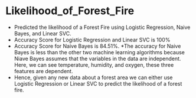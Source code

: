 # Likelihood_of_Forest_Fire
* Predicted the likelihood of a Forest Fire using Logistic Regression, Naive Bayes, and Linear SVC.
* Accuracy Score for Logistic Regression and Linear SVC is 100%
* Accuracy Score for Naive Bayes is 84.51%. 
  *The accuracy for Naive Bayes is less than the other two machine learning algorithms because Niave Bayes assumes that the variables in the data are independent. Here, we can see temperature, humidity, and oxygen, these three features are dependent. 
* Hence, given any new data about a forest area we can either use Logistic Regression or Linear SVC to predict the likelihood of a forest fire.
